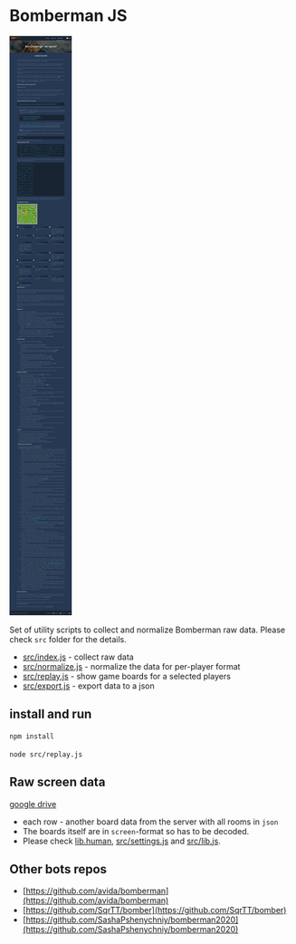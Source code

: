 # Bomberman JS
![Rules](rules_v4_2.png)

Set of utility scripts to collect and normalize Bomberman raw data.
Please check `src` folder for the details.

- [src/index.js](src/index.js) - collect raw data
- [src/normalize.js](src/normalize.js) - normalize the data for per-player format
- [src/replay.js](src/replay.js) - show game boards for a selected players
- [src/export.js](src/export.js) - export data to a json
 
 
## install and run
 ```
npm install

node src/replay.js
```
 
 
## Raw screen data
[google drive](https://drive.google.com/drive/folders/1GBYH9hBdGEIpRlbTvMJnGYgd4E9KasqX?usp=sharing)

- each row - another board data from the server with all rooms in `json`  
- The boards itself are in `screen`-format so has to be decoded. 
- Please check [lib.human](https://github.com/illya13/bomberman-js/blob/master/src/lib.js#L18), [src/settings.js](src/settings.js) and [src/lib.js](src/lib.js).
 
 
## Other bots repos
- [https://github.com/avida/bomberman](https://github.com/avida/bomberman)
- [https://github.com/SqrTT/bomber](https://github.com/SqrTT/bomber)
- [https://github.com/SashaPshenychniy/bomberman2020](https://github.com/SashaPshenychniy/bomberman2020)
 
    